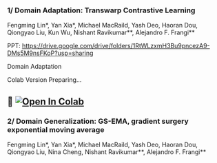 
### 1/ Domain Adaptation: Transwarp Contrastive Learning
Fengming Lin*, Yan Xia*, Michael MacRaild, Yash Deo, Haoran Dou, Qiongyao Liu, Kun Wu, Nishant Ravikumar**, Alejandro F. Frangi**

PPT: https://drive.google.com/drive/folders/1RtWLzxmH3Bu9pncezA9-DMs5M9nsFKoP?usp=sharing


Domain Adaptation

Colab Version Preparing...
##  🦒 <a href="https://colab.research.google.com/drive/1N9RYOgAuqCxJBot0-vkXQUUHj9BFMLsK?usp=sharing" target="_parent\"><img src="https://colab.research.google.com/assets/colab-badge.svg" alt="Open In Colab"/></a> 







### 2/ Domain Generalization: GS-EMA, gradient surgery exponential moving average
Fengming Lin*, Yan Xia*, Michael MacRaild, Yash Deo, Haoran Dou, Qiongyao Liu, Nina Cheng, Nishant Ravikumar**, Alejandro F. Frangi**

